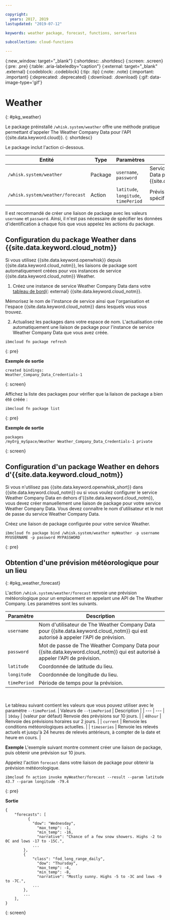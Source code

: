 ```yaml
---

copyright:
  years: 2017, 2019
lastupdated: "2019-07-12"

keywords: weather package, forecast, functions, serverless

subcollection: cloud-functions

---
```


{:new_window: target="_blank"}
{:shortdesc: .shortdesc}
{:screen: .screen}
{:pre: .pre}
{:table: .aria-labeledby="caption"}
{:external: target="_blank" .external}
{:codeblock: .codeblock}
{:tip: .tip}
{:note: .note}
{:important: .important}
{:deprecated: .deprecated}
{:download: .download}
{:gif: data-image-type='gif'}


# Weather
{: #pkg_weather}

Le package préinstallé `/whisk.system/weather` offre une méthode pratique permettant d'appeler The Weather Company Data pour l'API {{site.data.keyword.cloud}}.
{: shortdesc}

Le package inclut l'action ci-dessous.

| Entité | Type | Paramètres | Description |
| --- | --- | --- | --- |
| `/whisk.system/weather` | Package | `username`, `password` | Services de Weather Company Data pour l'API {{site.data.keyword.cloud_notm}}. |
| `/whisk.system/weather/forecast` | Action | `latitude`, `longitude`, `timePeriod` | Prévision pour la période spécifiée. |

Il est recommandé de créer une liaison de package avec les valeurs `username` et `password`. Ainsi, il n'est pas nécessaire de spécifier les données d'identification à chaque fois que vous appelez les actions du package.

## Configuration du package Weather dans {{site.data.keyword.cloud_notm}}

Si vous utilisez {{site.data.keyword.openwhisk}} depuis {{site.data.keyword.cloud_notm}}, les liaisons de package sont automatiquement créées pour vos instances de service {{site.data.keyword.cloud_notm}} Weather.

1. Créez une instance de service Weather Company Data dans votre [tableau de bord](https://cloud.ibm.com){: external} {{site.data.keyword.cloud_notm}}.

  Mémorisez le nom de l'instance de service ainsi que l'organisation et l'espace {{site.data.keyword.cloud_notm}} dans lesquels vous vous trouvez.

2. Actualisez les packages dans votre espace de nom. L'actualisation crée automatiquement une liaison de package pour l'instance de service Weather Company Data que vous avez créée.
  ```
  ibmcloud fn package refresh
  ```
  {: pre}

  **Exemple de sortie**
  ```
  created bindings:
  Weather_Company_Data_Credentials-1
  ```
  {: screen}

  Affichez la liste des packages pour vérifier que la liaison de package a bien été créée :
  ```
  ibmcloud fn package list
  ```
  {: pre}

  **Exemple de sortie**
  ```
  packages
  /myOrg_mySpace/Weather Weather_Company_Data_Credentials-1 private
  ```
  {: screen}

## Configuration d'un package Weather en dehors d'{{site.data.keyword.cloud_notm}}

Si vous n'utilisez pas {{site.data.keyword.openwhisk_short}} dans {{site.data.keyword.cloud_notm}} ou si vous voulez configurer le service Weather Company Data en dehors d'{{site.data.keyword.cloud_notm}}, vous devez créer manuellement une liaison de package pour votre service Weather Company Data. Vous devez connaître le nom d'utilisateur et le mot de passe du service Weather Company Data.

Créez une liaison de package configurée pour votre service Weather.
```
ibmcloud fn package bind /whisk.system/weather myWeather -p username MYUSERNAME -p password MYPASSWORD
```
{: pre}

## Obtention d'une prévision météorologique pour un lieu
{: #pkg_weather_forecast}

L'action `/whisk.system/weather/forecast` renvoie une prévision météorologique pour un emplacement en appelant une API de The Weather Company. Les paramètres sont les suivants. 

| Paramètre | Description |
| --- | --- |
| `username` | Nom d'utilisateur de The Weather Company Data pour {{site.data.keyword.cloud_notm}} qui est autorisé à appeler l'API de prévision. |
| `password` | Mot de passe de The Weather Company Data pour {{site.data.keyword.cloud_notm}} qui est autorisé à appeler l'API de prévision. |
| `latitude` | Coordonnée de latitude du lieu. |
| `longitude` | Coordonnée de longitude du lieu. |
| `timePeriod` | Période de temps pour la prévision. |
</br>

Le tableau suivant contient les valeurs que vous pouvez utiliser avec le paramètre `--timePeriod`.
| Valeurs de `--timePeriod` | Description |
| --- | --- |
| `10day` | (valeur par défaut) Renvoie des prévisions sur 10 jours. |
| `48hour` | Renvoie des prévisions horaires sur 2 jours. |
| `current` | Renvoie les conditions météorologiques actuelles. |
| `timeseries` | Renvoie les relevés actuels et jusqu'à 24 heures de relevés antérieurs, à compter de la date et heure en cours. |


**Exemple**
L'exemple suivant montre comment créer une liaison de package, puis obtenir une prévision sur 10 jours. 

Appelez l'action `forecast` dans votre liaison de package pour obtenir la prévision météorologique.
```
ibmcloud fn action invoke myWeather/forecast --result --param latitude 43.7 --param longitude -79.4
```
{: pre}

**Sortie**
```
{
    "forecasts": [
          {
            "dow": "Wednesday",
              "max_temp": -1,
              "min_temp": -16,
              "narrative": "Chance of a few snow showers. Highs -2 to 0C and lows -17 to -15C.",
            ...
        },
        {
            "class": "fod_long_range_daily",
              "dow": "Thursday",
              "max_temp": -4,
              "min_temp": -8,
              "narrative": "Mostly sunny. Highs -5 to -3C and lows -9 to -7C.",
            ...
        },
        ...
    ],
}
```
{: screen}



